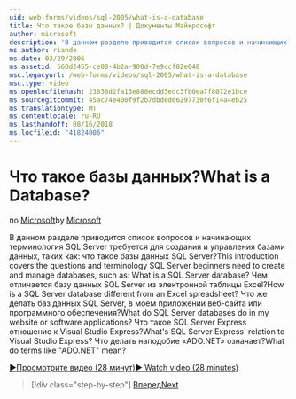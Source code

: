 ```yaml
---
uid: web-forms/videos/sql-2005/what-is-a-database
title: Что такое базы данных? | Документы Майкрософт
author: microsoft
description: 'В данном разделе приводится список вопросов и начинающих терминология SQL Server требуется для создания и управления базами данных, таких как: что такое базы данных SQL Server? Как...'
ms.author: riande
ms.date: 03/29/2006
ms.assetid: 560d2455-ce08-4b2a-900d-7e9ccf82e048
msc.legacyurl: /web-forms/videos/sql-2005/what-is-a-database
msc.type: video
ms.openlocfilehash: 23038d2fa13e888ecdd3edc3fb0ea7f8072e1bce
ms.sourcegitcommit: 45ac74e400f9f2b7dbded66297730f6f14a4eb25
ms.translationtype: MT
ms.contentlocale: ru-RU
ms.lasthandoff: 08/16/2018
ms.locfileid: "41824006"
---
```

<a name="what-is-a-database"></a><span data-ttu-id="27548-105">Что такое базы данных?</span><span class="sxs-lookup"><span data-stu-id="27548-105">What is a Database?</span></span>
====================
<span data-ttu-id="27548-106">по [Microsoft](https://github.com/microsoft)</span><span class="sxs-lookup"><span data-stu-id="27548-106">by [Microsoft](https://github.com/microsoft)</span></span>

<span data-ttu-id="27548-107">В данном разделе приводится список вопросов и начинающих терминология SQL Server требуется для создания и управления базами данных, таких как: что такое базы данных SQL Server?</span><span class="sxs-lookup"><span data-stu-id="27548-107">This introduction covers the questions and terminology SQL Server beginners need to create and manage databases, such as: What is a SQL Server database?</span></span> <span data-ttu-id="27548-108">Чем отличается базу данных SQL Server из электронной таблицы Excel?</span><span class="sxs-lookup"><span data-stu-id="27548-108">How is a SQL Server database different from an Excel spreadsheet?</span></span> <span data-ttu-id="27548-109">Что же делать баз данных SQL Server, в моем приложении веб-сайта или программного обеспечения?</span><span class="sxs-lookup"><span data-stu-id="27548-109">What do SQL Server databases do in my website or software applications?</span></span> <span data-ttu-id="27548-110">Что такое SQL Server Express отношение к Visual Studio Express?</span><span class="sxs-lookup"><span data-stu-id="27548-110">What's SQL Server Express' relation to Visual Studio Express?</span></span> <span data-ttu-id="27548-111">Что делать наподобие «ADO.NET» означает?</span><span class="sxs-lookup"><span data-stu-id="27548-111">What do terms like "ADO.NET" mean?</span></span>

[<span data-ttu-id="27548-112">&#9654;Просмотрите видео (28 минут)</span><span class="sxs-lookup"><span data-stu-id="27548-112">&#9654; Watch video (28 minutes)</span></span>](https://channel9.msdn.com/Blogs/ASP-NET-Site-Videos/what-is-a-database)

> [!div class="step-by-step"]
> [<span data-ttu-id="27548-113">Вперед</span><span class="sxs-lookup"><span data-stu-id="27548-113">Next</span></span>](understanding-database-tables-and-records.md)
